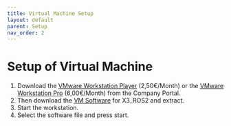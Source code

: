 ```yaml
---
title: Virtual Machine Setup
layout: default
parent: Setup
nav_order: 2
---
```


# Setup of Virtual Machine
1. Download the [VMware Workstation Player](companyportal:ApplicationId=e5adaa2d-a492-4467-9b2b-14e166061008) (2,50€/Month) or the [VMware Workstation Pro](companyportal:ApplicationId=1a1ebc20-dcff-4594-803c-c28b84ff99fe) (6,00€/Month) from the Company Portal.
2. Then download the [VM Software](https://drive.google.com/drive/folders/1ZspD01n9u-WIFMsEWEGu6Sy1BVa_cTk5) for X3_ROS2 and extract.
3. Start the workstation.
4. Select the software file and press start.